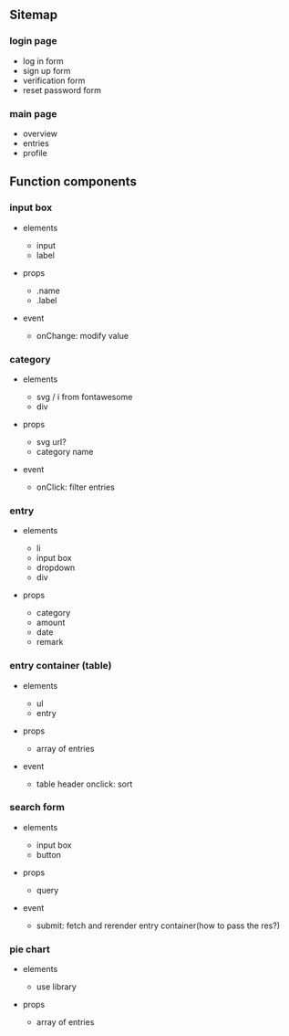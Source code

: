 ## Sitemap

### login page

- log in form
- sign up form
- verification form
- reset password form

### main page

- overview
- entries
- profile

## Function components

### input box

- elements
  - input 
  - label
  
- props
  - .name 
  - .label
  
- event
  - onChange: modify value
  
### category

- elements
  - svg / i from fontawesome
  - div
  
- props
  - svg url?
  - category name
  
- event
  - onClick: filter entries
  
### entry

- elements
  - li
  - input box
  - dropdown
  - div
  
- props
  - category
  - amount
  - date
  - remark
  
### entry container (table)
- elements
  - ul
  - entry
  
- props
  - array of entries
  
- event
  - table header onclick: sort 
  
### search form
- elements
  - input box
  - button
  
- props
  - query
  
- event
  - submit: fetch and rerender entry container(how to pass the res?)
  
### pie chart
- elements
  - use library
  
- props
  - array of entries